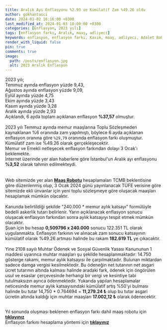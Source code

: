 ```yaml
---
title: Aralık Ayı Enflasyonu %2.93 ve Kümülatif Zam %49.26 oldu
author: gokhantasci
date: 2024-01-02 16:16:00 +0300
last_modified_at: 2024-01-03 10:00:00 +0300
categories: [Enflasyon, 2023 yılı]
tags: [enflasyon farkı, Aralık, maaş, adliyeci]
keywords: enflasyon, enflasyon farkı, Kasım, maaş, adliyeci, Adalet Bakanlığı
render_with_liquid: false
pin: true
comments: true
image:
  path: /posts/enflasyon.jpg
  alt: 2023 Aralık Enflasyon
---
```


2023 yılı;
<br>Temmuz ayında enflasyon yüzde 9,43, 
<br>Ağustos ayında enflasyon yüzde 9,09,
<br>Eylül ayında yüzde 4,75
<br>Ekim ayında yüzde 3,43
<br>Kasım ayında yüzde 3,28
<br>Aralık ayında yüzde 2,93
<br>Açıklandı,  6 ayda toplam açıklanan enflasyon **%37,57** olmuştur.
<br>
<br>2023 yılı Temmuz ayında memur maaşlarına Toplu Sözleşmeden kaynaklanan %6 oranında zam yapılmıştı, böylece 6 ayda açıklanan enflasyon oranına göre <code class="highlighter-rouge">%29,79</code> oranında enflasyon farkı oluşmuştur.
<br>Kümülatif zam ise %49.26 olarak gerçekleşecektir.
<br>Memur ve Emekli netleşecek enflasyon farkından dolayı 3 Ocak'ı beklemekte. 
<br>İnternet üzerinde yer alan haberlere göre İstanbul'un Aralık ayı enflasyonu **%3,52** olarak tahmin edilmekteydi. 
<br>
<br>
<br>Web sitemizde yer alan  [**Maaş Robotu**](https://adliyeci.com.tr/maasyeni/) hesaplamaları TCMB beklentisine göre düzenlenmiş olup, 3 Ocak 2024 günü yayınlanacak TÜFE verisine göre sitemizde ekli ünvanlar için yeni toplu sözleşmeye göre oluşacak maaşları hesaplamak mümkün olacaktır. 
<br>
<br>Kanunda belirtildiği şekilde "240.000 * memur aylık katsayı" formülüyle bedelli askerlik tutarı belirlenir. Yarın açıklanacak enflasyon sonucu oluşacak enflasyon farkından sonra aylık katsayıyı tespit etmek mümkün olacaktır.
<br>Şuan için bu hesap **0,509796 x 240.000** sonucu 122.351 TL olarak uygulanmakta. Enflasyon farkının ve alınacak zam sonucu katsayının kümülatif olarak %49.26 artması halinde bu rakam **182.619 TL** ye çıkacaktır.
<br>
<br>Yine 2108 sayılı Muhtar Ödenek ve Sosyal Güvenlik Yasası Kanununun 1 maddesi uyarınca muhtar maaşları şu şekilde hesaplanmaktadır: 14.750 gösterge rakamı, memur aylık katsayısı ile çarpılmaktadır. Bulunan miktardan sadece damga vergisi kesilmektedir. Bu ödeneğin net tutarının net asgari ücret tutarının altında kalması halinde aradaki fark, ödenek için öngörülen usul ve esaslar çerçevesinde herhangi bir vergi ve kesintiye tabi tutulmaksızın ayrıca ödenmektedir. Yukarıda yapılan hesaplamalar neticesinde memur aylık katsayısındaki kümülatif artış %50'yi bulması halinde bu tutar 14,750 * 0.764694 = **11,279.24 ₺** olup bu tutar asgari ücretin altında kaldığı için muhtar maaşları **17.002,12 ₺** olarak ödenecektir.

<br>Yıl sonunda oluşması beklenen enflasyon farkı dahil maaş robotu için [**tıklayınız**](https://adliyeci.com.tr/maasyeni/) 
<br>Enflasyon farkını hesaplama yöntemi için [**tıklayınız**](https://adliyeci.com.tr/enflasyonfarki/) 
